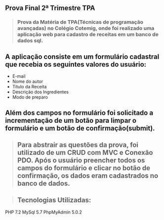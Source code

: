 ## Prova Final 2ª Trimestre TPA
> ### Prova da Matéria de TPA(Técnicas de programação avançadas) no Colégio Cotemig, onde foi realizado uma aplicação web para cadastro de receitas em um banco de dados sql.

## A aplicação consiste em um formulário cadastral que recebia os seguintes valores do usuário:

+ E-mail
+ Nome do autor
+ Título da Receita
+ Descrição dos Ingredientes
+ Modo de preparo

## Além dos campos no formulário foi solicitado a incrementação de um botão para limpar o formulário e um botão de confirmação(submit).

> ## Para abstrair as questões da prova, foi utilizado de um CRUD com MVC  e Conexão PDO. Após o usuário preencher todos os campos do formulário e clicar no botão de confirmação, os dados eram cadastrados no banco de dados.

> ## Tecnologias Utilizadas:

<table>

<tr>
PHP
</tr>
<tr>
7.2
</tr>
<tr>
MySql
</tr>
<tr>
5.7
</tr>
<tr>
PhpMyAdmin
</tr>
<tr>
5.0.2
</tr>

</table> 




